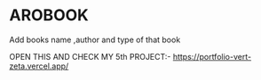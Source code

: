 # AROBOOK
Add books name ,author and type of that book

OPEN THIS AND CHECK MY 5th PROJECT:- 
https://portfolio-vert-zeta.vercel.app/
